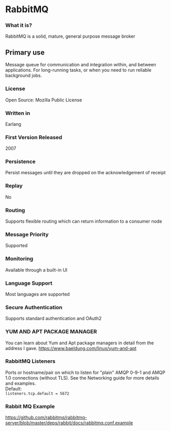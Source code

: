 # RabbitMQ
### What it is? 
RabbitMQ is a solid, mature, general purpose message broker
## Primary use
Message queue for communication and integration within, and between applications. For long-running tasks, or when you need to run reliable background jobs.
### License
Open Source: Mozilla Public License
### Written in 
Earlang
### First Version Released	
2007
### Persistence
Persist messages until they are dropped on the acknowledgement of receipt
### Replay
No
### Routing
Supports flexible routing which can return information to a consumer node
### Message Priority
Supported
### Monitoring
Available through a built-in UI
### Language Support 
Most languages are supported
### Secure Authentication
Supports standard authentication and OAuth2

### YUM AND APT PACKAGE MANAGER
You can learn about Yum and Apt package managers in detail from the address I gave.
https://www.baeldung.com/linux/yum-and-apt


### RabbitMQ Listeners
Ports or hostname/pair on which to listen for "plain" AMQP 0-9-1 and AMQP 1.0 connections (without TLS). See the Networking guide for more details and examples.
<br>Default:<br>
`listeners.tcp.default = 5672`
<br>
### Rabbit MQ Example
https://github.com/rabbitmq/rabbitmq-server/blob/master/deps/rabbit/docs/rabbitmq.conf.example
  
